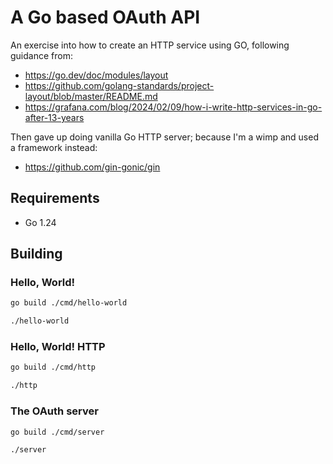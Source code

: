 # A Go based OAuth API

An exercise into how to create an HTTP service using GO, following guidance from:
* https://go.dev/doc/modules/layout
* https://github.com/golang-standards/project-layout/blob/master/README.md
* https://grafana.com/blog/2024/02/09/how-i-write-http-services-in-go-after-13-years

Then gave up doing vanilla Go HTTP server; because I'm a wimp and used a framework instead:
* https://github.com/gin-gonic/gin

## Requirements
* Go 1.24

## Building

### Hello, World!
```bash
go build ./cmd/hello-world
```
```bash
./hello-world
```

### Hello, World! HTTP
```bash
go build ./cmd/http
```
```bash
./http
```

### The OAuth server
```bash
go build ./cmd/server
```
```bash
./server
```
